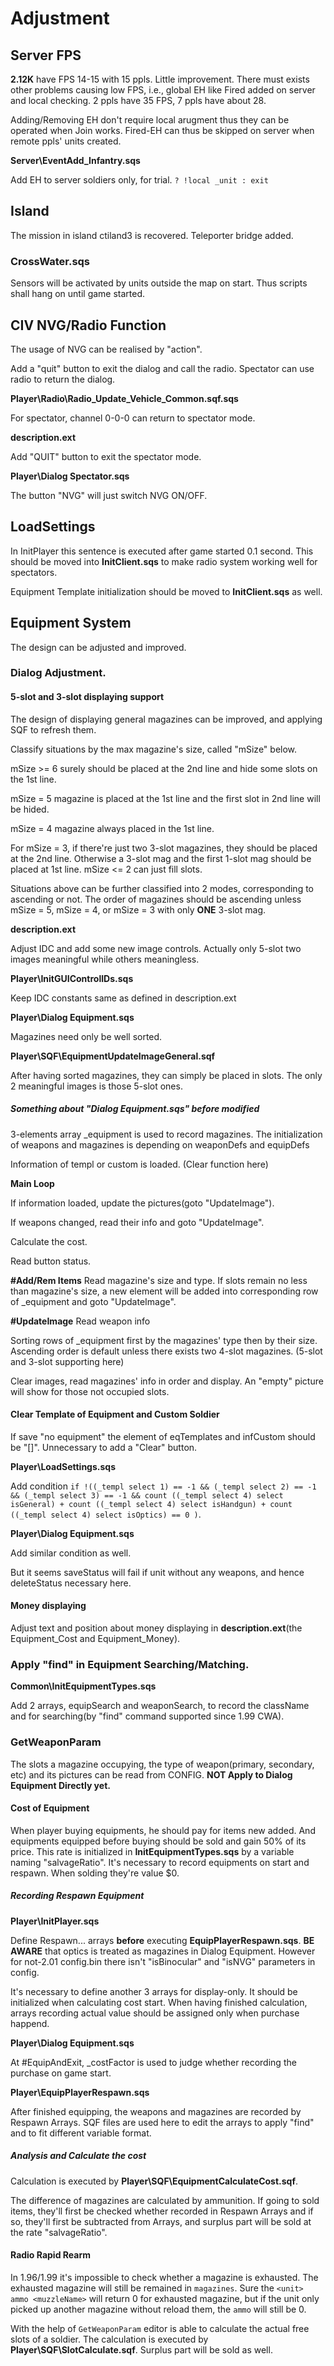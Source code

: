 # Adjustment
## Server FPS
**2.12K** have FPS 14-15 with 15 ppls. Little improvement. There must exists other problems causing low FPS, i.e., global EH like Fired added on server and local checking. 2 ppls have 35 FPS, 7 ppls have about 28.

Adding/Removing EH don't require local arugment thus they can be operated when Join works. Fired-EH can thus be skipped on server when remote ppls' units created.

**Server\EventAdd_Infantry.sqs**

Add EH to server soldiers only, for trial.
`? !local _unit : exit`

## Island
The mission in island ctiland3 is recovered. Teleporter bridge added.
### CrossWater.sqs
Sensors will be activated by units outside the map on start. Thus scripts shall hang on until game started.


## CIV NVG/Radio Function
The usage of NVG can be realised by "action".

Add a "quit" button to exit the dialog and call the radio. Spectator can use radio to return the dialog.

**Player\Radio\Radio_Update_Vehicle_Common.sqf.sqs**

For spectator, channel 0-0-0 can return to spectator mode.

**description.ext**

Add "QUIT" button to exit the spectator mode.

**Player\Dialog Spectator.sqs**

The button "NVG" will just switch NVG ON/OFF.


## LoadSettings
In InitPlayer this sentence is executed after game started 0.1 second. This should be moved into **InitClient.sqs** to make radio system working well for spectators.

Equipment Template initialization should be moved to **InitClient.sqs** as well.


## Equipment System
The design can be adjusted and improved.
### Dialog Adjustment.
#### 5-slot and 3-slot displaying support
The design of displaying general magazines can be improved, and applying SQF to refresh them.

Classify situations by the max magazine's size, called "mSize" below.

mSize >= 6 surely should be placed at the 2nd line and hide some slots on the 1st line.

mSize = 5 magazine is placed at the 1st line and the first slot in 2nd line will be hided. 

mSize = 4 magazine always placed in the 1st line.

For mSize = 3, if there're just two 3-slot magazines, they should be placed at the 2nd line. Otherwise a 3-slot mag and the first 1-slot mag should be placed at 1st line.
mSize <= 2 can just fill slots.

Situations above can be further classified into 2 modes, corresponding to ascending or not. 
The order of magazines should be ascending unless mSize = 5, mSize = 4, or mSize = 3 with only **ONE** 3-slot mag.

**description.ext**

Adjust IDC and add some new image controls. Actually only 5-slot two images meaningful while others meaningless.

**Player\InitGUIControlIDs.sqs**

Keep IDC constants same as defined in description.ext

**Player\Dialog Equipment.sqs**

Magazines need only be well sorted.

**Player\SQF\EquipmentUpdateImageGeneral.sqf**

After having sorted magazines, they can simply be placed in slots. The only 2 meaningful images is those 5-slot ones.

##### Something about "Dialog Equipment.sqs" before modified
3-elements array _equipment is used to record magazines.
The initialization of weapons and magazines is depending on weaponDefs and equipDefs

Information of templ or custom is loaded.
(Clear function here)

**Main Loop**

If information loaded, update the pictures(goto "UpdateImage").

If weapons changed, read their info and goto "UpdateImage".

Calculate the cost.

Read button status.

**#Add/Rem Items**
Read magazine's size and type. If slots remain no less than magazine's size, a new element will be added into corresponding row of _equipment and goto "UpdateImage".

**#UpdateImage**
Read weapon info

Sorting rows of _equipment first by the magazines' type then by their size. Ascending order is default unless there exists two 4-slot magazines.
(5-slot and 3-slot supporting here)

Clear images, read magazines' info in order and display. An "empty" picture will show for those not occupied slots.

#### Clear Template of Equipment and Custom Soldier
If save "no equipment" the element of eqTemplates and infCustom should be "[]". Unnecessary to add a "Clear" button.

**Player\LoadSettings.sqs**

Add condition `if !((_templ select 1) == -1 && (_templ select 2) == -1 && (_templ select 3) == -1 && count ((_templ select 4) select isGeneral) + count ((_templ select 4) select isHandgun) + count ((_templ select 4) select isOptics) == 0 )`.

**Player\Dialog Equipment.sqs**

Add similar condition as well.

But it seems saveStatus will fail if unit without any weapons, and hence deleteStatus necessary here.
#### Money displaying
Adjust text and position about money displaying in **description.ext**(the Equipment_Cost and Equipment_Money).



### Apply "find" in Equipment Searching/Matching.
**Common\InitEquipmentTypes.sqs**

Add 2 arrays, equipSearch and weaponSearch, to record the className and for searching(by "find" command supported since 1.99 CWA).


### GetWeaponParam
The slots a magazine occupying, the type of weapon(primary, secondary, etc) and its pictures can be read from CONFIG.
**NOT Apply to Dialog Equipment Directly yet.**

#### Cost of Equipment
When player buying equipments, he should pay for items new added. And equipments equipped before buying should be sold and gain 50% of its price. This rate is initialized in **InitEquipmentTypes.sqs** by a variable naming "salvageRatio".
It's necessary to record equipments on start and respawn. When solding they're value $0.
##### Recording Respawn Equipment
**Player\InitPlayer.sqs**

Define Respawn... arrays **before** executing **EquipPlayerRespawn.sqs**. **BE AWARE** that optics is treated as magazines in Dialog Equipment. However for not-2.01 config.bin there isn't "isBinocular" and "isNVG" parameters in config.

It's necessary to define another 3 arrays for display-only. It should be initialized when calculating cost start. When having finished calculation, arrays recording actual value should be assigned only when purchase happend.

**Player\Dialog Equipment.sqs**

At #EquipAndExit, _costFactor is used to judge whether recording the purchase on game start.

**Player\EquipPlayerRespawn.sqs**

After finished equipping, the weapons and magazines are recorded by Respawn Arrays. SQF files are used here to edit the arrays to apply "find" and to fit different variable format.
##### Analysis and Calculate the cost
Calculation is executed by **Player\SQF\EquipmentCalculateCost.sqf**.

The difference of magazines are calculated by ammunition. If going to sold items, they'll first be checked whether recorded in Respawn Arrays and if so, they'll first be subtracted from Arrays, and surplus part will be sold at the rate "salvageRatio".


#### Radio Rapid Rearm
In 1.96/1.99 it's impossible to check whether a magazine is exhausted. The exhausted magazine will still be remained in `magazines`. Sure the `<unit> ammo <muzzleName>` will return 0 for exhausted magazine, but if the unit only picked up another magazine without reload them, the `ammo` will still be 0.

With the help of `GetWeaponParam` editor is able to calculate the actual free slots of a soldier. The calculation is executed by **Player\SQF\SlotCalculate.sqf**. Surplus part will be sold as well.